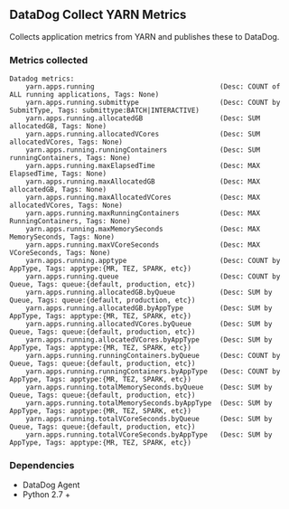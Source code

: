 ## DataDog Collect YARN Metrics
Collects application metrics from YARN and publishes these to DataDog.  


### Metrics collected
	Datadog metrics:
		yarn.apps.running								(Desc: COUNT of ALL running applications, Tags:	None)		
		yarn.apps.running.submittype					(Desc: COUNT by SubmitType, Tags: submittype:BATCH|INTERACTIVE)
		yarn.apps.running.allocatedGB					(Desc: SUM allocatedGB, Tags: None)		
		yarn.apps.running.allocatedVCores				(Desc: SUM allocatedVCores, Tags: None)		
		yarn.apps.running.runningContainers				(Desc: SUM runningContainers, Tags:	None)		
		yarn.apps.running.maxElapsedTime				(Desc: MAX ElapsedTime, Tags: None)		
		yarn.apps.running.maxAllocatedGB				(Desc: MAX allocatedGB, Tags: None)		
		yarn.apps.running.maxAllocatedVCores			(Desc: MAX allocatedVCores, Tags: None)		
		yarn.apps.running.maxRunningContainers			(Desc: MAX RunningContainers, Tags:	None)		
		yarn.apps.running.maxMemorySeconds				(Desc: MAX MemorySeconds, Tags:	None)		
		yarn.apps.running.maxVCoreSeconds				(Desc: MAX VCoreSeconds, Tags: None)		
		yarn.apps.running.apptype						(Desc: COUNT by AppType, Tags: apptype:{MR, TEZ, SPARK, etc})
		yarn.apps.running.queue							(Desc: COUNT by Queue, Tags: queue:{default, production, etc})
		yarn.apps.running.allocatedGB.byQueue			(Desc: SUM by Queue, Tags: queue:{default, production, etc})
		yarn.apps.running.allocatedGB.byAppType			(Desc: SUM by AppType, Tags: apptype:{MR, TEZ, SPARK, etc})
		yarn.apps.running.allocatedVCores.byQueue		(Desc: SUM by Queue, Tags: queue:{default, production, etc})
		yarn.apps.running.allocatedVCores.byAppType		(Desc: SUM by AppType, Tags: apptype:{MR, TEZ, SPARK, etc})
		yarn.apps.running.runningContainers.byQueue		(Desc: COUNT by Queue, Tags: queue:{default, production, etc})
		yarn.apps.running.runningContainers.byAppType	(Desc: COUNT by AppType, Tags: apptype:{MR, TEZ, SPARK, etc})
		yarn.apps.running.totalMemorySeconds.byQueue	(Desc: SUM by Queue, Tags: queue:{default, production, etc})
		yarn.apps.running.totalMemorySeconds.byAppType	(Desc: SUM by AppType, Tags: apptype:{MR, TEZ, SPARK, etc})
		yarn.apps.running.totalVCoreSeconds.byQueue		(Desc: SUM by Queue, Tags: queue:{default, production, etc})
		yarn.apps.running.totalVCoreSeconds.byAppType	(Desc: SUM by AppType, Tags: apptype:{MR, TEZ, SPARK, etc})
	
### Dependencies
* DataDog Agent 
* Python 2.7 +
